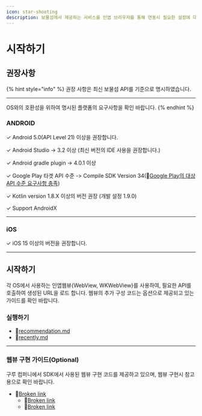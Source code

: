 ```yaml
---
icon: star-shooting
description: 보물섬에서 제공하는 서비스를 인앱 브라우저를 통해 연동시 필요한 설정에 대해 알아 보세요.
---
```


# 시작하기

## 권장사항

{% hint style="info" %}
권장 사항은 최신 보물섬 API를 기준으로 명시하였습니다.

***

OS와의 호환성을 위하여 명시된 플랫폼의 요구사항을 확인 바랍니다.
{% endhint %}

### ANDROID

✓ Android 5.0(API Level 21) 이상을 권장합니다.

✓ Android Studio -> 3.2 이상 (최신 버전의 IDE 사용을 권장합니다.)

✓ Android gradle plugin -> 4.0.1 이상

✓ Google Play 타겟 API 수준 -> Compile SDK Version 34(:link:[Google Play의 대상 API 수준 요구사항 충족](https://developer.android.com/google/play/requirements/target-sdk?hl=ko))

✓ Kotlin version 1.8.X 이상의 버전 권장 (개발 설정 1.9.0)

✓ Support AndroidX

***

### iOS

✓  iOS 15 이상의 버전을 권장합니다.

***

## 시작하기

각 OS에서 사용하는 인앱웹뷰{WebView, WKWebView}를 사용하여, 필요한 API를 호출하여 생성된 URL을 로드 합니다. 웹뷰의 추가 구성 코드는 옵션으로 제공되고 있는 가이드를 확인 바랍니다.

### 실행하기

* :link:[recommendation.md](channeling/recommendation.md "mention")
* :link:[recently.md](channeling/recently.md "mention")

***

### 웹뷰 구현 가이드(Optional)

구루 컴퍼니에서 SDK에서 사용된 웹뷰 구현 코드를 제공하고 있으며, 웹뷰 구현시 참고용으로 확인 바랍니다.

* :link:[Broken link](broken-reference "mention")
  * :link:[Broken link](broken-reference "mention")
  * :link:[Broken link](broken-reference "mention")









